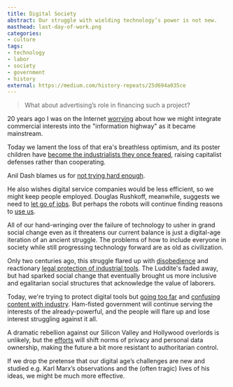 ```yaml
---
title: Digital Society
abstract: Our struggle with wielding technology’s power is not new.
masthead: last-day-of-work.png
categories:
- culture
tags:
- technology
- labor
- society
- government
- history
external: https://medium.com/history-repeats/25d694a035ce
---
```


> What about advertising’s role in financing such a project?

20 years ago I was on the Internet [worrying](https://groups.google.com/d/msg/alt.cyberpunk.tech/4PIqeX5baJI/cw1D7r1FFccJ) about how we might integrate commercial interests into the "information highway" as it became mainstream.

Today we lament the loss of that era's breathless optimism, and its poster children have [become the industrialists they once feared](http://safelyignored.com/google-incentives), raising capitalist defenses rather than cooperating.

Anil Dash blames us for [not trying hard enough](http://dashes.com/anil/2013/04/harvard.html).

He also wishes digital service companies would be less efficient, so we might keep people employed. Douglas Rushkoff, meanwhile, suggests we need to [let go of jobs](http://www.hyperink.com/Last-Day-Of-Workdouglas-Rushkoff-b7682E0EABFa11). But perhaps the robots will continue finding reasons to [use us](http://hans.gerwitz.com/2006/08/25/meat-based-web-services.html).

All of our hand-wringing over the failure of technology to usher in grand social change even as it threatens our current balance is just a digital-age iteration of an ancient struggle. The problems of how to include everyone in society while still progressing technology forward are as old as civilization.

Only two centuries ago, this struggle flared up with [disobedience](http://www.smithsonianmag.com/history-archaeology/What-the-Luddites-Really-Fought-Against.html) and reactionary [legal protection of industrial tools](http://en.wikipedia.org/wiki/Destruction_of_Stocking_Frames,_etc._Act_1812). The Luddite's faded away, but had sparked social change that eventually brought us more inclusive and egalitarian social structures that acknowledge the value of laborers.

Today, we're trying to protect digital tools but [going too far](http://en.wikipedia.org/wiki/Computer_Fraud_and_Abuse_Act) and [confusing content with industry](https://www.eff.org/deeplinks/2013/05/copyright-provisions-tpp-would-stifle-innovation-and-impede-economy). Ham-fisted government will continue serving the interests of the already-powerful, and the people will flare up and lose interest struggling against it all.

A dramatic rebellion against our Silicon Valley and Hollywood overlords is unlikely, but the [efforts](https://www.eff.org/) will shift norms of privacy and personal data ownership, making the future a bit more resistant to authoritarian control.

If we drop the pretense that our digital age’s challenges are new and studied e.g. Karl Marx’s observations and the (often tragic) lives of his ideas, we might be much more effective.